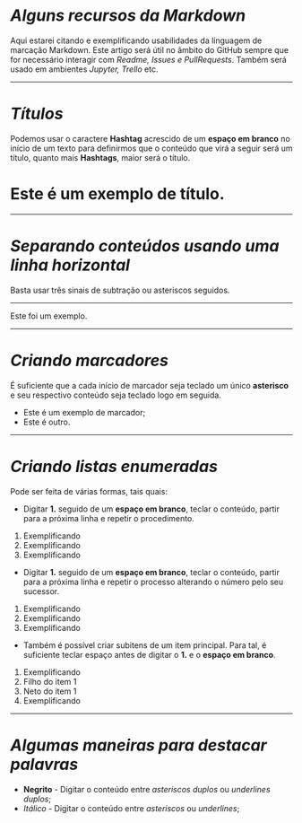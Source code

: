 # *Alguns recursos da Markdown*
 Aqui estarei citando e exemplificando usabilidades da línguagem de marcação Markdown. Este artigo será útil no âmbito do GitHub sempre que for necessário interagir com *Readme, Issues e PullRequests*. Também será usado em ambientes *Jupyter, Trello* etc.
***
# *Títulos*
Podemos usar o caractere **Hashtag** acrescido de um **espaço em branco** no início de um texto para definirmos que o conteúdo que virá a seguir será um título, quanto mais **Hashtags**, maior será o título.
# Este é um exemplo de título.
***
# *Separando conteúdos usando uma linha horizontal*
Basta usar três sinais de subtração ou asteriscos seguidos.
***
Este foi um exemplo.

***
# *Criando marcadores*
É suficiente que a cada início de marcador seja teclado um único **asterisco** e seu respectivo conteúdo seja teclado logo em seguida.
* Este é um exemplo de marcador;
* Este é outro.
***
# *Criando listas enumeradas*
Pode ser feita de várias formas, tais quais:
* Digitar **1.** seguido de um **espaço em branco**, teclar o conteúdo, partir para a próxima linha e repetir o procedimento.
1. Exemplificando
1. Exemplificando
1. Exemplificando
* Digitar **1.** seguido de um **espaço em branco**, teclar o conteúdo, partir para a próxima linha e repetir o processo alterando o número pelo seu sucessor.
1. Exemplificando
2. Exemplificando
3. Exemplificando
* Também é possível criar subitens de um item principal. Para tal, é suficiente teclar espaço antes de digitar o **1.** e o **espaço em branco**.
1. Exemplificando
 1. Filho do item 1
  1. Neto do item 1
2. Exemplificando
***
# *Algumas maneiras para destacar palavras*
* **Negrito** - Digitar o conteúdo entre *asteriscos duplos* ou *underlines duplos*;
* *Itálico* - Digitar o conteúdo entre *asteriscos* ou *underlines*;